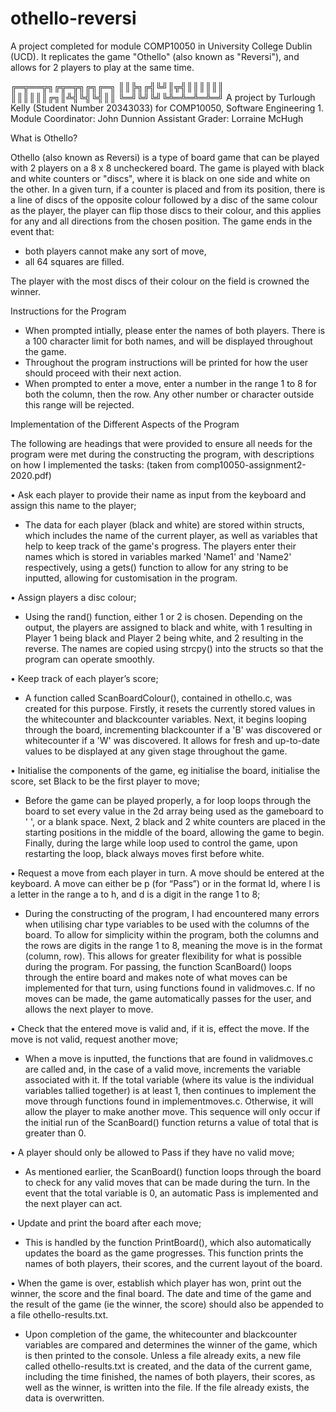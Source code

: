 # othello-reversi
A project completed for module COMP10050 in University College Dublin (UCD). It replicates the game "Othello" (also known as "Reversi"), and allows for 2 players to play at the same time.

╔═╦══╦╗╔╦═╦╗╔╗╔═╗
║║╠╗╔╣╚╝║╦╣║║║║║║
║║║║║║╔╗║╩╣╚╣╚╣║║
╚═╝╚╝╚╝╚╩═╩═╩═╩═╝
A project by Turlough Kelly (Student Number 20343033) for COMP10050, Software Engineering 1.
Module Coordinator: John Dunnion
Assistant Grader: Lorraine McHugh



What is Othello?

Othello (also known as Reversi) is a type of board game that can be played with 2 players on a 8 x 8 uncheckered board. The game is played with black and white counters or "discs", where it is black on one side and white on the other.
In a given turn, if a counter is placed and from its position, there is a line of discs of the opposite colour followed by a disc of the same colour as the player, the player can flip those discs to their colour, and this applies
for any and all directions from the chosen position. The game ends in the event that:
- both players cannot make any sort of move,
- all 64 squares are filled.

The player with the most discs of their colour on the field is crowned the winner.



Instructions for the Program

- When prompted intially, please enter the names of both players. There is a 100 character limit for both names, and will be displayed throughout the game.
- Throughout the program instructions will be printed for how the user should proceed with their next action.
- When prompted to enter a move, enter a number in the range 1 to 8 for both the column, then the row. Any other number or character outside this range will be rejected.



Implementation of the Different Aspects of the Program

The following are headings that were provided to ensure all needs for the program were met during the constructing the program, with descriptions on how I implemented the tasks:
(taken from comp10050-assignment2-2020.pdf)

• Ask each player to provide their name as input from the keyboard and assign this name to the
player;
- The data for each player (black and white) are stored within structs, which includes the name of the current player, as well as variables that help to keep track of the game's progress.
The players enter their names which is stored in variables marked 'Name1' and 'Name2' respectively, using a gets() function to allow for any string to be inputted, allowing for customisation in the program.

• Assign players a disc colour;
- Using the rand() function, either 1 or 2 is chosen. Depending on the output, the players are assigned to black and white, with 1 resulting in Player 1 being black and Player 2 being white, and 2 resulting in the reverse.
The names are copied using strcpy() into the structs so that the program can operate smoothly.

• Keep track of each player’s score;
- A function called ScanBoardColour(), contained in othello.c, was created for this purpose. Firstly, it resets the currently stored values in the whitecounter and blackcounter variables. Next, it begins looping through
the board, incrementing blackcounter if a 'B' was discovered or whitecounter if a 'W' was discovered. It allows for fresh and up-to-date values to be displayed at any given stage throughout the game.

• Initialise the components of the game, eg initialise the board, initialise the score, set Black to
be the first player to move;
- Before the game can be played properly, a for loop loops through the board to set every value in the 2d array being used as the gameboard to ' ', or a blank space. Next, 2 black and 2 white counters are placed in 
the starting positions in the middle of the board, allowing the game to begin. Finally, during the large while loop used to control the game, upon restarting the loop, black always moves first before white.

• Request a move from each player in turn. A move should be entered at the keyboard. A move
can either be p (for “Pass”) or in the format ld, where l is a letter in the range a to h, and
d is a digit in the range 1 to 8;
- During the constructing of the program, I had encountered many errors when utilising char type variables to be used with the columns of the board. To allow for simplicity within the program, both the columns and the rows
are digits in the range 1 to 8, meaning the move is in the format (column, row). This allows for greater flexibility for what is possible during the program. For passing, the function ScanBoard() loops through the entire board 
and makes note of what moves can be implemented for that turn, using functions found in validmoves.c. If no moves can be made, the game automatically passes for the user, and allows the next player to move.

• Check that the entered move is valid and, if it is, effect the move. If the move is not valid,
request another move;
- When a move is inputted, the functions that are found in validmoves.c are called and, in the case of a valid move, increments the variable associated with it. If the total variable (where its value is the individual
variables tallied together) is at least 1, then continues to implement the move through functions found in implementmoves.c. Otherwise, it will allow the player to make another move. This sequence will only occur
if the initial run of the ScanBoard() function returns a value of total that is greater than 0.

• A player should only be allowed to Pass if they have no valid move;
- As mentioned earlier, the ScanBoard() function loops through the board to check for any valid moves that can be made during the turn. In the event that the total variable is 0, an automatic Pass is implemented and the next
player can act.

• Update and print the board after each move;
- This is handled by the function PrintBoard(), which also automatically updates the board as the game progresses. This function prints the names of both players, their scores, and the current layout of the board.

• When the game is over, establish which player has won, print out the winner, the score and
the final board. The date and time of the game and the result of the game (ie the winner,
the score) should also be appended to a file othello-results.txt.
- Upon completion of the game, the whitecounter and blackcounter variables are compared and determines the winner of the game, which is then printed to the console. Unless a file already exits, a new file called
othello-results.txt is created, and the data of the current game, including the time finished, the names of both players, their scores, as well as the winner, is written into the file. If the file already exists,
the data is overwritten.

